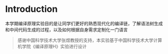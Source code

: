 # Introduction

本学期编译原理实验目的是让同学们更好的熟悉现代化的编译链，了解语法树生成和中间代码生成的过程，以及如何根据自身需求定制化一门语言


> 感谢中国科学技术大学张煜教授的支持，本实验基于中国科学技术大学计算机学院《编译原理H》实验进行设计


